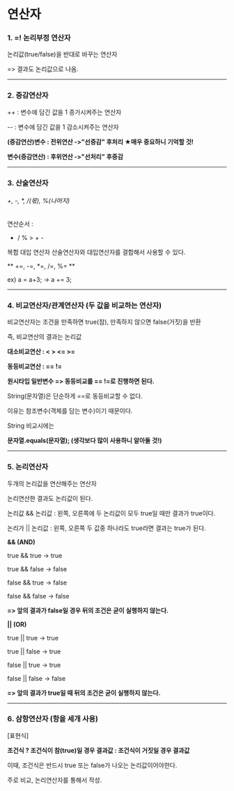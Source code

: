 # 연산자

### 1. =!  논리부정 연산자

논리값(true/false)을 반대로 바꾸는 연산자
 
 => 결과도 논리값으로 나옴.

---

### 2. 증감연산자 

++ : 변수에 담긴 값을 1 증가시켜주는 연산자

-- : 변수에 담긴 값을 1 감소시켜주는 연산자

**(증감연산)변수 : 전위연산 ->"선증감" 후처리 ★매우 중요하니 기억할 것!**

**변수(증감연산) : 후위연산 ->"선처리" 후증감**

---

### 3. 산술연산자

###### +, -, *, /(몫), %(나머지)

연산순서 : 
* / % > + -

복합 대입 연산자 산술연산자와 대입연산자를 결합해서 사용할 수 있다.

** +=, -=, *=, /=, %= **
 
ex) a = a+3; -> a += 3;

---

### 4. 비교연산자/관계연산자 (두 값을 비교하는 연산자)

비교연산자는 조건을 만족하면 true(참), 만족하지 않으면 false(거짓)을 반환

즉, 비교연산의 결과는 논리값 

**대소비교연산 : < > <= >=**

**동등비교연산 : == !=**

**원시타입 일반변수 => 동등비교를  == !=로 진행하면 된다.**

 String(문자열)은 단순하게 ==로 동등비교할 수 없다.

이유는 참조변수(객체를 담는 변수)이기 때문이다.

String 비교시에는

**문자열.equals(문자열); (생각보다 많이 사용하니 알아둘 것!)**

---

### 5. 논리연산자

두개의 논리값을 연산해주는 연산자

논리연산한 결과도 논리값이 된다.

논리값 && 논리값 : 왼쪽, 오른쪽에 두 논리값이 모두 true일 때만 결과가 true이다.

논리가 || 논리값 : 왼쪽, 오른쪽 두 값중 하나라도 true라면 결과는 true가 된다.

**&& (AND)**

true  && true  -> true

true  && false -> false

false && true  -> false

false && false -> false

**=> 앞의 결과가 false일 경우 뒤의 조건은 굳이 실행하지 않는다.**
 
**|| (OR)**

true  || true   -> true

true  || false  -> true

false || true   -> true

false || false  -> false

**=> 앞의 결과가 true일 때 뒤의 조건은 굳이 실행하지 않는다.**

---

### 6. 삼항연산자 (항을 세개 사용)
[표현식]

**조건식 ? 조건식이 참(true)일 경우 결과값 : 조건식이 거짓일 경우 결과값**

이때, 조건식은 반드시 true 또는 false가 나오는 논리값이어야한다.

주로 비교, 논리연산자를 통해서 작성.
